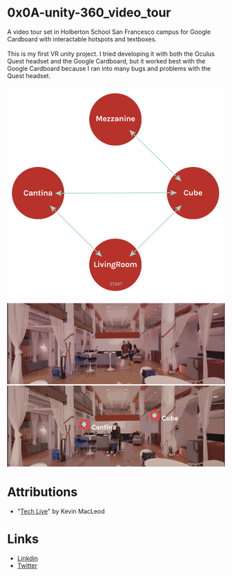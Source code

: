 # 0x0A-unity-360_video_tour
A video tour set in Holberton School San Francesco campus for Google Cardboard with interactable hotspots and textboxes.<br><br>
This is my first VR unity project. I tried developing it with both the Oculus Quest headset and the Google Cardboard, but it worked best with the Google Cardboard because I ran into many bugs and problems with the Quest headset.<br><br>
![Screenshot](map.png)<br>
![Alt Text](image1.gif)<br>
![Alt Text](image2.gif)<br>


# Attributions
* "[Tech Live](https://incompetech.filmmusic.io/song/4463-tech-live/)" by Kevin MacLeod
# Links
* [Linkdin](https://www.linkedin.com/in/aziz-ayed-20a462192/)
* [Twitter](https://twitter.com/frank2point4ghz)